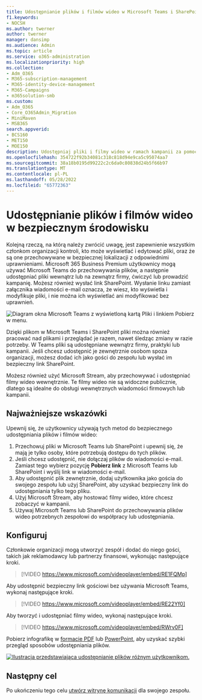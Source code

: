 ```yaml
---
title: Udostępnianie plików i filmów wideo w Microsoft Teams i SharePoint
f1.keywords:
- NOCSH
ms.author: twerner
author: twerner
manager: dansimp
ms.audience: Admin
ms.topic: article
ms.service: o365-administration
ms.localizationpriority: high
ms.collection:
- Adm_O365
- M365-subscription-management
- M365-identity-device-management
- M365-Campaigns
- m365solution-smb
ms.custom:
- Adm_O365
- Core_O365Admin_Migration
- MiniMaven
- MSB365
search.appverid:
- BCS160
- MET150
- MOE150
description: Udostępniaj pliki i filmy wideo w ramach kampanii za pomocą Microsoft Teams i SharePoint. Microsoft 365 Business Premium obejmuje Teams, co jest doskonałym sposobem bezpiecznego udostępniania plików i filmów wideo.
ms.openlocfilehash: 354722f92b34081c318c818d94e9ca5c95074aa7
ms.sourcegitcommit: 38a18b0195d99222c2c6da0c80838d24b5f66b97
ms.translationtype: MT
ms.contentlocale: pl-PL
ms.lasthandoff: 05/28/2022
ms.locfileid: "65772363"
---
```

# <a name="share-files-and-videos-in-a-safe-environment"></a>Udostępnianie plików i filmów wideo w bezpiecznym środowisku

Kolejną rzeczą, na którą należy zwrócić uwagę, jest zapewnienie wszystkim członkom organizacji kontroli, kto może wyświetlać i edytować pliki, oraz że są one przechowywane w bezpiecznej lokalizacji z odpowiednimi uprawnieniami. Microsoft 365 Business Premium użytkownicy mogą używać Microsoft Teams do przechowywania plików, a następnie udostępniać pliki wewnątrz lub na zewnątrz firmy, ćwiczyć lub prowadzić kampanię. Możesz również wysłać link SharePoint. Wysłanie linku zamiast załącznika wiadomości e-mail oznacza, że wiesz, kto wyświetla i modyfikuje pliki, i nie można ich wyświetlać ani modyfikować bez uprawnień.

![Diagram okna Microsoft Teams z wyświetloną kartą Pliki i linkiem Pobierz w menu.](../media/m365-democracy-teams-sharefiles.png)

Dzięki plikom w Microsoft Teams i SharePoint pliki można również pracować nad plikami i przeglądać je razem, nawet śledząc zmiany w razie potrzeby. W Teams pliki są udostępniane wewnątrz firmy, praktyki lub kampanii. Jeśli chcesz udostępnić je zewnętrznie osobom spoza organizacji, możesz dodać ich jako gości do zespołu lub wysłać im bezpieczny link SharePoint.

Możesz również użyć Microsoft Stream, aby przechowywać i udostępniać filmy wideo wewnętrznie. Te filmy wideo nie są widoczne publicznie, dlatego są idealne do obsługi wewnętrznych wiadomości firmowych lub kampanii.

## <a name="best-practices"></a>Najważniejsze wskazówki

Upewnij się, że użytkownicy używają tych metod do bezpiecznego udostępniania plików i filmów wideo:

1. Przechowuj pliki w Microsoft Teams lub SharePoint i upewnij się, że mają je tylko osoby, które potrzebują dostępu do tych plików.
2. Jeśli chcesz udostępnić, nie dołączaj plików do wiadomości e-mail. Zamiast tego wybierz pozycję **Pobierz link** z Microsoft Teams lub SharePoint i wyślij link w wiadomości e-mail.
3. Aby udostępnić plik zewnętrznie, dodaj użytkownika jako gościa do swojego zespołu lub użyj SharePoint, aby uzyskać bezpieczny link do udostępniania tylko tego pliku.
4. Użyj Microsoft Stream, aby hostować filmy wideo, które chcesz zobaczyć w kampanii.
5. Używaj Microsoft Teams lub SharePoint do przechowywania plików wideo potrzebnych zespołowi do współpracy lub udostępniania.

## <a name="set-up"></a>Konfiguruj

Członkowie organizacji mogą utworzyć zespół i dodać do niego gości, takich jak reklamodawcy lub partnerzy finansowi, wykonując następujące kroki.

> [!VIDEO https://www.microsoft.com/videoplayer/embed/RE1FQMp]

Aby udostępnić bezpieczny link gościowi bez używania Microsoft Teams, wykonaj następujące kroki.

> [!VIDEO https://www.microsoft.com/videoplayer/embed/RE22Yf0]

Aby tworzyć i udostępniać filmy wideo, wykonaj następujące kroki.

> [!VIDEO https://www.microsoft.com/videoplayer/embed/RWrv0F]

Pobierz infografikę w [formacie PDF](https://go.microsoft.com/fwlink/?linkid=2079435) lub [PowerPoint](https://go.microsoft.com/fwlink/?linkid=2079438), aby uzyskać szybki przegląd sposobów udostępniania plików.

[![Ilustracja przedstawiająca udostępnianie plików różnym użytkownikom.](../media/ShareYourfiles-thumb-358x201.png)](https://go.microsoft.com/fwlink/?linkid=2079435)

## <a name="next-objective"></a>Następny cel

Po ukończeniu tego celu [utwórz witrynę komunikacji](create-communications-site.md) dla swojego zespołu.

